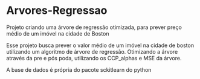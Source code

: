 # Arvores-Regressao
Projeto criando uma árvore de regressão otimizada, para prever preço médio de um imóvel na cidade de Boston

Esse projeto busca prever o valor médio de um imóvel na cidade de boston utilizando um algoritmo de árvore de regressão. Otimizando a árvore através da pre e pós poda,
utilizando os CCP_alphas e MSE da árvore.

A base de dados é própria do pacote sckitlearn do python
